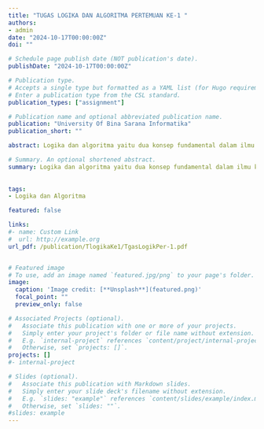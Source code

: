 ```yaml
---
title: "TUGAS LOGIKA DAN ALGORITMA PERTEMUAN KE-1 "
authors:
- admin
date: "2024-10-17T00:00:00Z"
doi: ""

# Schedule page publish date (NOT publication's date).
publishDate: "2024-10-17T00:00:00Z"

# Publication type.
# Accepts a single type but formatted as a YAML list (for Hugo requirements).
# Enter a publication type from the CSL standard.
publication_types: ["assignment"]

# Publication name and optional abbreviated publication name.
publication: "University Of Bina Sarana Informatika"
publication_short: ""

abstract: Logika dan algoritma yaitu dua konsep fundamental dalam ilmu komputer yang saling terkait dan mendasari pengembangan perangkat lunak serta sistem informasi. Logika digunakan untuk memahami dan mendefinisikan struktur pemikiran yang sistematis, sedangkan algoritma merupakan serangkaian langkah atau alur yang diikuti untuk menyelesaikan suatu masalah atau mencapai tujuan tertentu. Dalam konteks ini, logika membantu dalam merancang algoritma yang efisien dan efektif, sedangkan algoritma memberikan implementasi konkret dari prinsip-prinsip logika. Dalam contoh kehidupan kita sehari-sehari seperti membeli buku, mengirim email ke teman d.l.l. Semua itu terdapat algoritmat untuk mengerjakannya 

# Summary. An optional shortened abstract.
summary: Logika dan algoritma yaitu dua konsep fundamental dalam ilmu komputer yang saling terkait dan mendasari pengembangan perangkat lunak serta sistem informasi. Logika digunakan untuk memahami dan mendefinisikan struktur pemikiran yang sistematis, sedangkan algoritma merupakan serangkaian langkah atau alur yang diikuti untuk menyelesaikan suatu masalah atau mencapai tujuan tertentu. Dalam konteks ini, logika membantu dalam merancang algoritma yang efisien dan efektif, sedangkan algoritma memberikan implementasi konkret dari prinsip-prinsip logika. Dalam contoh kehidupan kita sehari-sehari seperti membeli buku, mengirim email ke teman d.l.l. Semua itu terdapat algoritmat untuk mengerjakannya 
 
  
tags:
- Logika dan Algoritma 

featured: false

links:
#- name: Custom Link
#  url: http://example.org
url_pdf: /publication/TlogikaKe1/TgasLogikPer-1.pdf


# Featured image
# To use, add an image named `featured.jpg/png` to your page's folder. 
image:
  caption: 'Image credit: [**Unsplash**](featured.png)'
  focal_point: ""
  preview_only: false

# Associated Projects (optional).
#   Associate this publication with one or more of your projects.
#   Simply enter your project's folder or file name without extension.
#   E.g. `internal-project` references `content/project/internal-project/index.md`.
#   Otherwise, set `projects: []`.
projects: []
#- internal-project

# Slides (optional).
#   Associate this publication with Markdown slides.
#   Simply enter your slide deck's filename without extension.
#   E.g. `slides: "example"` references `content/slides/example/index.md`.
#   Otherwise, set `slides: ""`.
#slides: example
---
```


